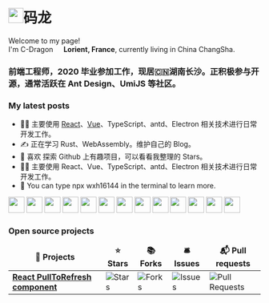 <h1><img src="https://emojis.slackmojis.com/emojis/images/1531849430/4246/blob-sunglasses.gif?1531849430" width="30"/>码龙</h1>

<p>Welcome to my page! </br> I'm C-Dragon <img src="https://cdn-icons-png.flaticon.com/512/197/197560.png" width="13"/> <b>Lorient, France</b>, currently living in China ChangSha. </p>
<h3>前端工程师，2020 毕业参加工作，现居🇨🇳湖南长沙。正积极参与开源，通常活跃在 Ant Design、UmiJS 等社区。</h3>
<h3>My latest posts</h3>
<ul>
  <li>👨‍💻 主要使用 <a href="https://react.docschina.org/">React</a>、<a href="https://cn.vuejs.org/">Vue</a>、TypeScript、antd、Electron 相关技术进行日常开发工作。</li>
  <li>✍️ 正在学习 Rust、WebAssembly。维护自己的 Blog。</li>
  <li>🤩 喜欢 探索 Github 上有趣项目，可以看看我整理的 Stars。</li>
  <li>👨‍💻 主要使用 React、Vue、TypeScript、antd、Electron 相关技术进行日常开发工作。</li>
  <li>🌟 You can type npx wxh16144 in the terminal to learn more.</li>
</ul>
<code><a href="https://tc39.es/zh-Hans/"><img height="32" src="https://cdn.jsdelivr.net/gh/devicons/devicon/icons/javascript/javascript-original.svg"></a></code>
<code><a href="https://www.typescriptlang.org/"><img height="32" src="https://cdn.jsdelivr.net/gh/devicons/devicon/icons/typescript/typescript-original.svg"></a></code>
<code><a href="https://reactjs.org/"><img height="32" src="https://cdn.jsdelivr.net/gh/devicons/devicon/icons/react/react-original.svg"></a></code>
<code><a href="https://vuejs.org/"><img height="32" src="https://cdn.jsdelivr.net/gh/devicons/devicon/icons/vuejs/vuejs-original.svg"></a></code>
<code><a href="https://vitejs.dev/"><img height="32" src="https://cdn.jsdelivr.net/gh/devicons/devicon/icons/vitejs/vitejs-original.svg"></a></code>
<code><a href="https://pnpm.io/"><img height="32" src="https://cdn.jsdelivr.net/gh/devicons/devicon/icons/pnpm/pnpm-original.svg"></a></code>
<code><a href="https://www.apple.com.cn/macbook-pro/"><img height="32" src="https://cdn.jsdelivr.net/gh/devicons/devicon/icons/apple/apple-original.svg"></a></code>
<code><a href="https://code.visualstudio.com/"><img height="32" src="https://cdn.jsdelivr.net/gh/devicons/devicon/icons/vscode/vscode-original.svg"></a></code>
<code><a href="https://www.google.com/intl/zh-CN/chrome/"><img height="32" src="https://cdn.jsdelivr.net/gh/devicons/devicon/icons/chrome/chrome-original.svg"></a></code>
<code><a href="https://wangdoc.com/bash/"><img height="32" src="https://cdn.jsdelivr.net/gh/devicons/devicon/icons/bash/bash-plain.svg"></a></code>
<code><a href="https://git-scm.com/"><img height="32" src="https://cdn.jsdelivr.net/gh/devicons/devicon/icons/git/git-plain.svg"></a></code>
<code><a href="https://www.docker.com/"><img height="32" src="https://cdn.jsdelivr.net/gh/devicons/devicon/icons/docker/docker-plain.svg"></a></code>
<code><a href="https://www.nginx.com/"><img height="32" src="https://cdn.jsdelivr.net/gh/devicons/devicon/icons/nginx/nginx-original.svg"></a></code>
<h3>Open source projects</h3>
<table>
  <thead align="center">
    <tr border: none;>
      <td><b>🎁 Projects</b></td>
      <td><b>⭐ Stars</b></td>
      <td><b>📚 Forks</b></td>
      <td><b>🛎 Issues</b></td>
      <td><b>📬 Pull requests</b></td>
    </tr>
  </thead>
  <tbody>
    <tr>
      <td><a href="https://github.com/thmsgbrt/react-simple-pull-to-refresh"><b>React PullToRefresh component</b></a></td>
      <td><img alt="Stars" src="https://img.shields.io/github/stars/thmsgbrt/react-simple-pull-to-refresh?style=flat-square&labelColor=343b41"/></td>
      <td><img alt="Forks" src="https://img.shields.io/github/forks/thmsgbrt/react-simple-pull-to-refresh?style=flat-square&labelColor=343b41"/></td>
      <td><img alt="Issues" src="https://img.shields.io/github/issues/thmsgbrt/react-simple-pull-to-refresh?style=flat-square&labelColor=343b41"/></td>
      <td><img alt="Pull Requests" src="https://img.shields.io/github/issues-pr/thmsgbrt/react-simple-pull-to-refresh?style=flat-square&labelColor=343b41"/></td>
    </tr>
  </tbody>
</table>
